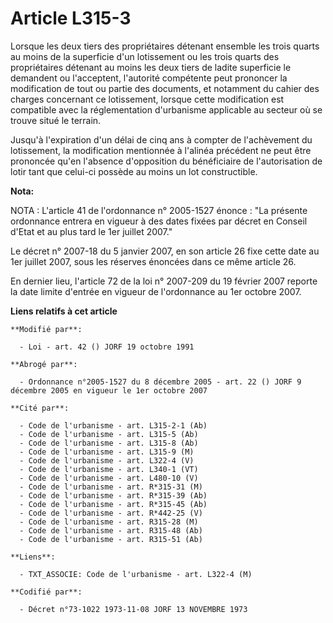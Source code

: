 # Article L315-3

Lorsque les deux tiers des propriétaires détenant ensemble les trois quarts au moins de la superficie d'un lotissement ou les
trois quarts des propriétaires détenant au moins les deux tiers de ladite superficie le demandent ou l'acceptent, l'autorité
compétente peut prononcer la modification de tout ou partie des documents, et notamment du cahier des charges concernant ce
lotissement, lorsque cette modification est compatible avec la réglementation d'urbanisme applicable au secteur où se trouve
situé le terrain.

Jusqu'à l'expiration d'un délai de cinq ans à compter de l'achèvement du lotissement, la modification mentionnée à l'alinéa
précédent ne peut être prononcée qu'en l'absence d'opposition du bénéficiaire de l'autorisation de lotir tant que celui-ci
possède au moins un lot constructible.

**Nota:**

NOTA : L'article 41 de l'ordonnance n° 2005-1527 énonce : "La présente ordonnance entrera en vigueur à des dates fixées par
décret en Conseil d'Etat et au plus tard le 1er juillet 2007."

Le décret n° 2007-18 du 5 janvier 2007, en son article 26 fixe cette date au 1er juillet 2007, sous les réserves énoncées
dans ce même article 26.

En dernier lieu, l'article 72 de la loi n° 2007-209 du 19 février 2007 reporte la date limite d'entrée en vigueur de
l'ordonnance au 1er octobre 2007.

**Liens relatifs à cet article**

	**Modifié par**:

	  - Loi - art. 42 () JORF 19 octobre 1991

	**Abrogé par**:

	  - Ordonnance n°2005-1527 du 8 décembre 2005 - art. 22 () JORF 9 décembre 2005 en vigueur le 1er octobre 2007

	**Cité par**:

	  - Code de l'urbanisme - art. L315-2-1 (Ab)
	  - Code de l'urbanisme - art. L315-5 (Ab)
	  - Code de l'urbanisme - art. L315-8 (Ab)
	  - Code de l'urbanisme - art. L315-9 (M)
	  - Code de l'urbanisme - art. L322-4 (V)
	  - Code de l'urbanisme - art. L340-1 (VT)
	  - Code de l'urbanisme - art. L480-10 (V)
	  - Code de l'urbanisme - art. R*315-31 (M)
	  - Code de l'urbanisme - art. R*315-39 (Ab)
	  - Code de l'urbanisme - art. R*315-45 (Ab)
	  - Code de l'urbanisme - art. R*442-25 (V)
	  - Code de l'urbanisme - art. R315-28 (M)
	  - Code de l'urbanisme - art. R315-48 (Ab)
	  - Code de l'urbanisme - art. R315-51 (Ab)

	**Liens**:

	  - TXT_ASSOCIE: Code de l'urbanisme - art. L322-4 (M)

	**Codifié par**:

	  - Décret n°73-1022 1973-11-08 JORF 13 NOVEMBRE 1973
